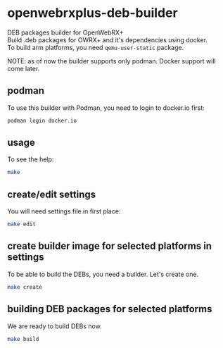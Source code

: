 # openwebrxplus-deb-builder
DEB packages builder for OpenWebRX+  
Build .deb packages for OWRX+ and it's dependencies using docker.  
To build arm platforms, you need `qemu-user-static` package.

NOTE: as of now the builder supports only podman. Docker support will come later.

## podman
To use this builder with Podman, you need to login to docker.io first:
```sh
podman login docker.io
```

## usage
To see the help:
```sh
make
```

## create/edit settings
You will need settings file in first place:
```sh
make edit
```

## create builder image for selected platforms in settings
To be able to build the DEBs, you need a builder. Let's create one.
```sh
make create
```

## building DEB packages for selected platforms
We are ready to build DEBs now.
```sh
make build
```
